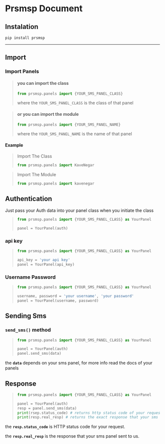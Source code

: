 # Prsmsp Document

## Instalation
```shell
pip install prsmsp
```
* * *
## Import

### Import Panels

>#### you can import the class
>```python
>from prsmsp.panels import {YOUR_SMS_PANEL_CLASS}
>```
>where the ```YOUR_SMS_PANEL_CLASS``` is the class of that panel

>#### or you can import the module
>```python
>from prsmsp.panels import {YOUR_SMS_PANEL_NAME}
>```
>where the ```YOUR_SMS_PANEL_NAME``` is the name of that panel

#### **Example**

>Import The Class
>```python
>from prsmsp.panels import KaveNegar
>```

>Import The Module
>```python
>from prsmsp.panels import kavenegar
>```

## Authentication
Just pass your Auth data into your panel class when you initiate the class

>```python
>from prsmsp.panels import {YOUR_SMS_PANEL_CLASS} as YourPanel
>
>panel = YourPanel(auth)
>```

### __api key__
>```python
>from prsmsp.panels import {YOUR_SMS_PANEL_CLASS} as YourPanel
>
>api_key = 'your api key'
>panel = YourPanel(api_key)
>```

### __Username Password__ 
>```python
>from prsmsp.panels import {YOUR_SMS_PANEL_CLASS} as YourPanel
>
>username, password = 'your username', 'your password'
>panel = YourPanel(username, password)
>```

## Sending Sms 

### **```send_sms()```** method

>```python
>from prsmsp.panels import {YOUR_SMS_PANEL_CLASS} as YourPanel
>
>panel = YourPanel(auth)
>panel.send_sms(data)
>```
the **```data```** depends on your sms panel, for more info read the docs of your panels


## Response

>```python
>from prsmsp.panels import {YOUR_SMS_PANEL_CLASS} as YourPanel
>
>panel = YourPanel(auth)
>resp = panel.send_sms(data)
>print(rsep.status_code) # returns http status code of your request
>print(resp.real_resp) # returns the exact response that your sms panel sent
>```
the **```resp.status_code```** is HTTP status code for your request.

the **```resp.real_resp```** is the response that your sms panel sent to us.